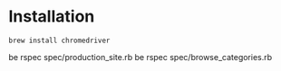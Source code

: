 # Installation

```
brew install chromedriver
```

be rspec spec/production_site.rb
be rspec spec/browse_categories.rb
